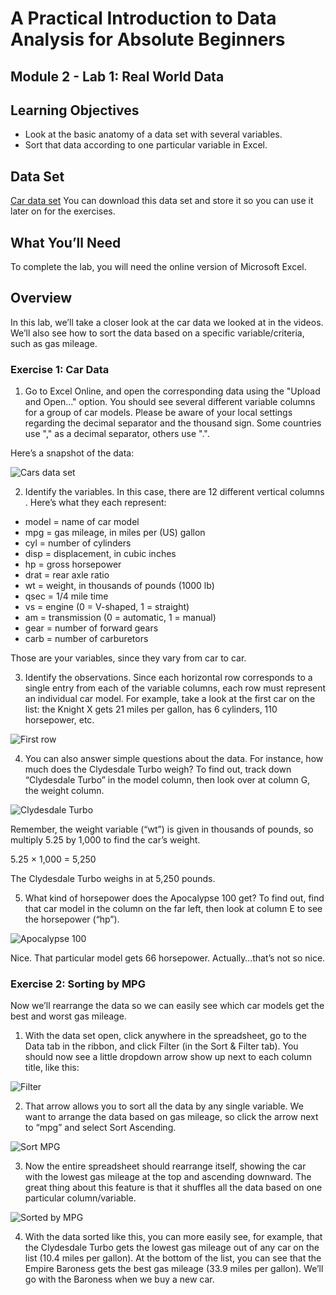 # A Practical Introduction to Data Analysis for Absolute Beginners

## Module 2 - Lab 1: Real World Data

## Learning Objectives

* Look at the basic anatomy of a data set with several variables.
* Sort that data according to one particular variable in Excel.

## Data Set

[Car data set](Module%202%20Lab%20Real%20World%20Data%20-%20car%20data.xlsx)
You can download this data set and store it so you can use it later on for the exercises.

## What You’ll Need

To complete the lab, you will need the online version of Microsoft Excel.

## Overview

In this lab, we’ll take a closer look at the car data we looked at in the videos. We’ll also see how to sort the data based on a specific variable/criteria, such as gas mileage.

### Exercise 1: Car Data

1. Go to Excel Online, and open the corresponding data using the "Upload and Open..." option. You should see several different variable columns for a group of car models. Please be aware of your local settings regarding the decimal separator and the thousand sign. Some countries use "," as a decimal separator, others use ".".

Here’s a snapshot of the data:

![Cars data set](img/2020-06-15-14-03-15.png)

2. Identify the variables. In this case, there are 12 different vertical columns . Here’s what they each
represent:

* model = name of car model
* mpg = gas mileage, in miles per (US) gallon
* cyl = number of cylinders
* disp = displacement, in cubic inches
* hp = gross horsepower
* drat = rear axle ratio
* wt = weight, in thousands of pounds (1000 lb)
* qsec = 1/4 mile time
* vs = engine (0 = V-shaped, 1 = straight)
* am = transmission (0 = automatic, 1 = manual)
* gear = number of forward gears
* carb = number of carburetors

Those are your variables, since they vary from car to car.

3. Identify the observations. Since each horizontal row corresponds to a single entry from each of the variable columns, each row must represent an individual car model. For example, take a look at the first car on the list: the Knight X gets 21 miles per gallon, has 6 cylinders, 110 horsepower,
etc.

![First row](img/2020-06-15-14-03-47.png)

4. You can also answer simple questions about the data. For instance, how much does the Clydesdale Turbo weigh? To find out, track down “Clydesdale Turbo” in the model column, then
look over at column G, the weight column.

![Clydesdale Turbo](img/2020-06-15-14-04-22.png)

Remember, the weight variable (“wt”) is given in thousands of pounds, so multiply 5.25 by 1,000 to find the car’s weight.

5.25 × 1,000 = 5,250

The Clydesdale Turbo weighs in at 5,250 pounds.

5. What kind of horsepower does the Apocalypse 100 get? To find out, find that car model in the column on the far left, then look at column E to see the horsepower (“hp”).

![Apocalypse 100](img/2020-06-15-14-06-18.png)

Nice. That particular model gets 66 horsepower. Actually…that’s not so nice.

### Exercise 2: Sorting by MPG

Now we’ll rearrange the data so we can easily see which car models get the best and worst gas mileage.

1. With the data set open, click anywhere in the spreadsheet, go to the Data tab in the ribbon, and click Filter (in the Sort & Filter tab). You should now see a little dropdown arrow show up next to each column title, like this:

![Filter](img/2020-06-16-09-28-13.png)

2. That arrow allows you to sort all the data by any single variable. We want to arrange the data based on gas mileage, so click the arrow next to “mpg” and select Sort Ascending.

![Sort MPG](img/2020-06-16-09-33-49.png)

3. Now the entire spreadsheet should rearrange itself, showing the car with the lowest gas mileage at the top and ascending downward. The great thing about this feature is that it shuffles all the data based on one particular column/variable.

![Sorted by MPG](img/2020-06-16-09-34-57.png)

4. With the data sorted like this, you can more easily see, for example, that the Clydesdale Turbo gets the lowest gas mileage out of any car on the list (10.4 miles per gallon). At the bottom of the list, you can see that the Empire Baroness gets the best gas mileage (33.9 miles per gallon).
We’ll go with the Baroness when we buy a new car.
